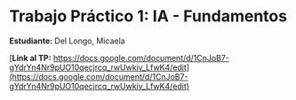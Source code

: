 # Trabajo Práctico 1: IA - Fundamentos

**Estudiante:** Del Longo, Micaela

[**Link al TP:** https://docs.google.com/document/d/1CnJoB7-gYdrYn4Nr9pUO10qecjrcq_rwUwkiv_LfwK4/edit](https://docs.google.com/document/d/1CnJoB7-gYdrYn4Nr9pUO10qecjrcq_rwUwkiv_LfwK4/edit)

